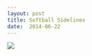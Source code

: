```yaml
---
layout: post
title: Softball Sidelines
date:  2014-06-22
---
```


![](https://infinit.io/link/vokoiva/vYMKSU5.jpg)